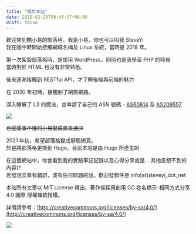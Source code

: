 ```yaml
---
title: "關於本站"
date: 2019-02-20T00:48:57+08:00
draft: false
---
```


歡迎來到酷小易的部落格，我是小易，你也可以叫我 SteveYi  
我在國中時開始接觸網域名稱及 Linux 系統，當時是 2018 年。

第一次架設部落格時，是使用 WordPress，同時也是我學習 PHP 的時候  
當時對於 HTML 也沒有非常熟悉。

後來逐漸接觸到 RESTful API，才了解後端與前端的魅力

在 2020 年初時，接觸到了網際網路。

深入瞭解了 L3 的魔法，並申請了自己的 ASN 號碼 - [AS60614](https://whois.steveyi.net/whois/AS60614) 及 [AS209557](https://whois.steveyi.net/whois/AS209557)

![](https://static.yiy.tw/media/blog/1614068570.png)

~~也從萬事不懂的小易變成萬事通(X~~

2021 年初，希望部落格變成靜態網頁。  
於是將部落格更換到 Hugo，目前本站是由 Hugo 所產生的

在這個網站中，你會看到我的實驗筆記記錄以及心得分享或是... 其他意想不到的內容(?  
若發現文章有錯誤，或有任何問題的話。歡迎發郵件至 info[at]steveyi_dot_net

本站所有文章以 MIT License 釋出、著作係採用創用 CC 姓名標示-相同方式分享 4.0 國際 授權條款授權。

詳情請參考：[http://creativecommons.org/licenses/by-sa/4.0/](http://creativecommons.org/licenses/by-sa/4.0/)

![](https://mirrors.creativecommons.org/presskit/buttons/88x31/png/by-nc-sa.png)